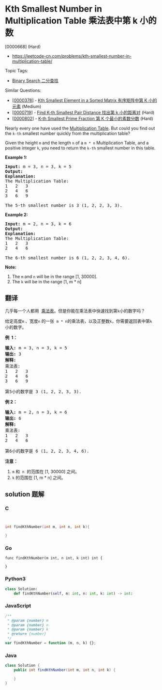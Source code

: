 # Kth Smallest Number in Multiplication Table 乘法表中第 k 小的数

[0000668] (Hard)

- https://leetcode-cn.com/problems/kth-smallest-number-in-multiplication-table/

Topic Tags:

- [Binary Search 二分查找](https://leetcode-cn.com/tag/binary-search/)

Similar Questions:

- [[0000378](https://leetcode-cn.com/problems/kth-smallest-element-in-a-sorted-matrix/)] - [Kth Smallest Element in a Sorted Matrix 有序矩阵中第 K 小的元素](./0000378.kth-smallest-element-in-a-sorted-matrix.md) (Medium)
- [[0000719](https://leetcode-cn.com/problems/find-k-th-smallest-pair-distance/)] - [Find K-th Smallest Pair Distance 找出第 k 小的距离对](./0000719.find-k-th-smallest-pair-distance.md) (Hard)
- [[0000802](https://leetcode-cn.com/problems/k-th-smallest-prime-fraction/)] - [K-th Smallest Prime Fraction 第 K 个最小的素数分数](./0000802.k-th-smallest-prime-fraction.md) (Hard)

Nearly every one have used the [Multiplication Table](https://en.wikipedia.org/wiki/Multiplication_table). But could you find out the `k-th` smallest number quickly from the multiplication table?

Given the height `m` and the length `n` of a `m * n` Multiplication Table, and a positive integer `k`, you need to return the `k-th` smallest number in this table.

**Example 1:**

<pre><b>Input:</b> m = 3, n = 3, k = 5
<b>Output:</b> 
<b>Explanation:</b> 
The Multiplication Table:
1	2	3
2	4	6
3	6	9

The 5-th smallest number is 3 (1, 2, 2, 3, 3).
</pre>

**Example 2:**

<pre><b>Input:</b> m = 2, n = 3, k = 6
<b>Output:</b> 
<b>Explanation:</b> 
The Multiplication Table:
1	2	3
2	4	6

The 6-th smallest number is 6 (1, 2, 2, 3, 4, 6).
</pre>

**Note:**

1.  The `m` and `n` will be in the range \[1, 30000\].
2.  The `k` will be in the range \[1, m \* n\]

## 翻译

几乎每一个人都用  [乘法表](https://baike.baidu.com/item/%E4%B9%98%E6%B3%95%E8%A1%A8)。但是你能在乘法表中快速找到第`k`小的数字吗？

给定高度`m` 、宽度`n` 的一张  `m * n`的乘法表，以及正整数`k`，你需要返回表中第`k`  小的数字。

**例  1：**

<pre><strong>输入:</strong> m = 3, n = 3, k = 5
<strong>输出:</strong> 3
<strong>解释:</strong> 
乘法表:
1	2	3
2	4	6
3	6	9

第5小的数字是 3 (1, 2, 2, 3, 3).
</pre>

**例 2：**

<pre><strong>输入:</strong> m = 2, n = 3, k = 6
<strong>输出:</strong> 6
<strong>解释:</strong> 
乘法表:
1	2	3
2	4	6

第6小的数字是 6 (1, 2, 2, 3, 4, 6).
</pre>

**注意：**

1.  `m` 和  `n`  的范围在 \[1, 30000\] 之间。
2.  `k` 的范围在 \[1, m \* n\] 之间。

## solution 题解

### C

```c


int findKthNumber(int m, int n, int k){

}


```

### Go

```golang
func findKthNumber(m int, n int, k int) int {

}
```

### Python3

```python
class Solution:
    def findKthNumber(self, m: int, n: int, k: int) -> int:

```

### JavaScript

```javascript
/**
 * @param {number} m
 * @param {number} n
 * @param {number} k
 * @return {number}
 */
var findKthNumber = function (m, n, k) {};
```

### Java

```java
class Solution {
    public int findKthNumber(int m, int n, int k) {

    }
}
```
